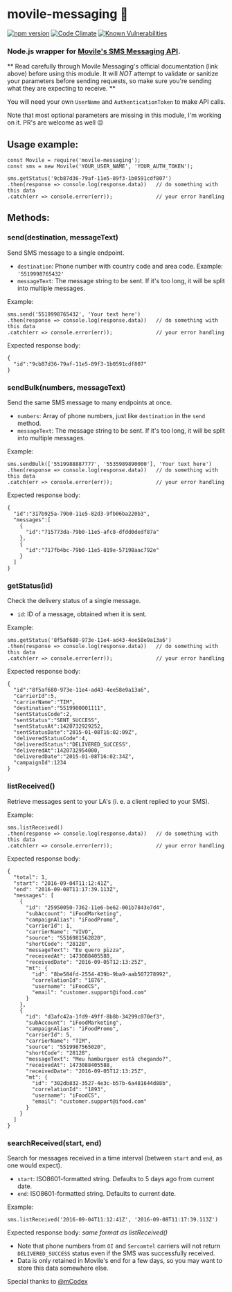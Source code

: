 # movile-messaging 📲
[![npm version](https://badge.fury.io/js/movile-messaging.svg)](https://badge.fury.io/js/movile-messaging)
[![Code Climate](https://codeclimate.com/github/vspedr/movile-messaging/badges/gpa.svg)](https://codeclimate.com/github/vspedr/movile-messaging)
[![Known Vulnerabilities](https://snyk.io/test/github/vspedr/movile-messaging/badge.svg)](https://snyk.io/test/github/vspedr/movile-messaging)


### Node.js wrapper for [Movile's SMS Messaging API](http://doc-messaging.movile.com/sms-v1.html).

** Read carefully through Movile Messaging's official documentation (link above) before using this module. It will *NOT* attempt to validate or sanitize your parameters before sending requests, so make sure you're sending what they are expecting to receive. **

You will need your own `UserName` and `AuthenticationToken` to make API calls.

Note that most optional parameters are missing in this module, I'm working on it. PR's are welcome as well 😉

## Usage example:
```
const Movile = require('movile-messaging');
const sms = new Movile('YOUR_USER_NAME', 'YOUR_AUTH_TOKEN');

sms.getStatus('9cb87d36-79af-11e5-89f3-1b0591cdf807')
.then(response => console.log(response.data))   // do something with this data
.catch(err => console.error(err));              // your error handling

```

## Methods:
### send(destination, messageText)
Send SMS message to a single endpoint.
* `destination`: Phone number with country code and area code. Example: `'5519998765432'`
* `messageText`: The message string to be sent. If it's too long, it will be split into multiple messages.

Example:
```
sms.send('5519998765432', 'Your text here')
.then(response => console.log(response.data))   // do something with this data
.catch(err => console.error(err));              // your error handling
```

Expected response body:
```
{
  "id":"9cb87d36-79af-11e5-89f3-1b0591cdf807"
}
```


### sendBulk(numbers, messageText)
Send the same SMS message to many endpoints at once.
* `numbers`: Array of phone numbers, just like `destination` in the `send` method.
* `messageText`: The message string to be sent. If it's too long, it will be split into multiple messages.

Example:
```
sms.sendBulk(['5519988887777', '5535989890000'], 'Your text here')
.then(response => console.log(response.data))   // do something with this data
.catch(err => console.error(err));              // your error handling
```

Expected response body:
```
{
  "id":"317b925a-79b0-11e5-82d3-9fb06ba220b3",
  "messages":[
    {
      "id":"715773da-79b0-11e5-afc8-dfdd0dedf87a"
    },
    {
      "id":"717fb4bc-79b0-11e5-819e-57198aac792e"
    }
  ]
}
```


### getStatus(id)
Check the delivery status of a single message.
* `id`: ID of a message, obtained when it is sent.

Example:
```
sms.getStatus('8f5af680-973e-11e4-ad43-4ee58e9a13a6')
.then(response => console.log(response.data))   // do something with this data
.catch(err => console.error(err));              // your error handling
```

Expected response body:
```
{
  "id":"8f5af680-973e-11e4-ad43-4ee58e9a13a6",
  "carrierId":5,
  "carrierName":"TIM",
  "destination":"5519900001111",
  "sentStatusCode":2,
  "sentStatus":"SENT_SUCCESS",
  "sentStatusAt":1420732929252,
  "sentStatusDate":"2015-01-08T16:02:09Z",
  "deliveredStatusCode":4,
  "deliveredStatus":"DELIVERED_SUCCESS",
  "deliveredAt":1420732954000,
  "deliveredDate":"2015-01-08T16:02:34Z",
  "campaignId":1234
}
```

### listReceived()
Retrieve messages sent to your LA's (i. e. a client replied to your SMS).

Example:
```
sms.listReceived()
.then(response => console.log(response.data))   // do something with this data
.catch(err => console.error(err));              // your error handling
```

Expected response body:
```
{
  "total": 1,
  "start": "2016-09-04T11:12:41Z",
  "end": "2016-09-08T11:17:39.113Z",
  "messages": [
    {
      "id": "25950050-7362-11e6-be62-001b7843e7d4",
      "subAccount": "iFoodMarketing",
      "campaignAlias": "iFoodPromo",
      "carrierId": 1,
      "carrierName": "VIVO",
      "source": "5516981562820",
      "shortCode": "28128",
      "messageText": "Eu quero pizza",
      "receivedAt": 1473088405588,
      "receivedDate": "2016-09-05T12:13:25Z",
      "mt": {
        "id": "8be584fd-2554-439b-9ba9-aab507278992",
        "correlationId": "1876",
        "username": "iFoodCS",
        "email": "customer.support@ifood.com"
      }
    },
    {
      "id": "d3afc42a-1fd9-49ff-8b8b-34299c070ef3",
      "subAccount": "iFoodMarketing",
      "campaignAlias": "iFoodPromo",
      "carrierId": 5,
      "carrierName": "TIM",
      "source": "5519987565020",
      "shortCode": "28128",
      "messageText": "Meu hamburguer está chegando?",
      "receivedAt": 1473088405588,
      "receivedDate": "2016-09-05T12:13:25Z",
      "mt": {
        "id": "302db832-3527-4e3c-b57b-6a481644d88b",
        "correlationId": "1893",
        "username": "iFoodCS",
        "email": "customer.support@ifood.com"
      }
    }
  ]
}
```

### searchReceived(start, end)
Search for messages received in a time interval (between `start` and `end`, as one would expect).
* `start`: ISO8601-formatted string. Defaults to 5 days ago from current date.
* `end`: ISO8601-formatted string. Defaults to current date.

Example:
```
sms.listReceived('2016-09-04T11:12:41Z', '2016-09-08T11:17:39.113Z')
```

Expected response body: *same format as listReceived()*


* Note that phone numbers from `OI` and `Sercomtel` carriers will not return `DELIVERED_SUCCESS` status even if the SMS was successfully received.
* Data is only retained in Movile's end for a few days, so you may want to store this data somewhere else.

Special thanks to [@mCodex](https://github.com/mCodex/)
